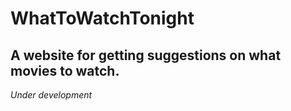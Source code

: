 # WhatToWatchTonight

## A website for getting suggestions on what movies to watch.

_Under development_
